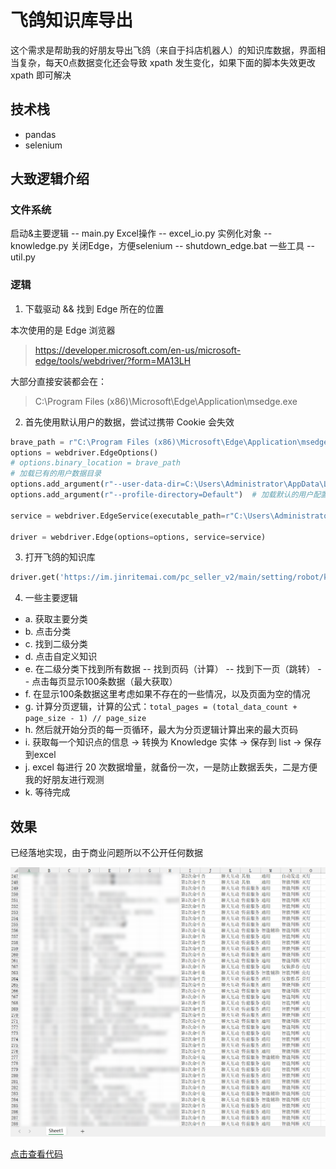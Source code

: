 # 飞鸽知识库导出

这个需求是帮助我的好朋友导出飞鸽（来自于抖店机器人）的知识库数据，界面相当复杂，每天0点数据变化还会导致 xpath 发生变化，如果下面的脚本失效更改 xpath 即可解决

## 技术栈
- pandas
- selenium

## 大致逻辑介绍

### 文件系统

启动&主要逻辑 -- main.py
Excel操作 -- excel_io.py
实例化对象 -- knowledge.py
关闭Edge，方便selenium -- shutdown_edge.bat
一些工具 -- util.py

### 逻辑

1. 下载驱动 && 找到 Edge 所在的位置

本次使用的是 Edge 浏览器
> https://developer.microsoft.com/en-us/microsoft-edge/tools/webdriver/?form=MA13LH

大部分直接安装都会在：
> C:\Program Files (x86)\Microsoft\Edge\Application\msedge.exe

2. 首先使用默认用户的数据，尝试过携带 Cookie 会失效

```python
brave_path = r"C:\Program Files (x86)\Microsoft\Edge\Application\msedge.exe"
options = webdriver.EdgeOptions()
# options.binary_location = brave_path
# 加载已有的用户数据目录
options.add_argument(r"--user-data-dir=C:\Users\Administrator\AppData\Local\Microsoft\Edge\User Data")
options.add_argument(r"--profile-directory=Default")  # 加载默认的用户配置文件

service = webdriver.EdgeService(executable_path=r"C:\Users\Administrator\Desktop\Migration\msedgedriver.exe")

driver = webdriver.Edge(options=options, service=service)
```

3. 打开飞鸽的知识库
```python
driver.get('https://im.jinritemai.com/pc_seller_v2/main/setting/robot/knowledge')
```

4. 一些主要逻辑

- a. 获取主要分类
- b. 点击分类
- c. 找到二级分类
- d. 点击自定义知识
- e. 在二级分类下找到所有数据 -- 找到页码（计算） -- 找到下一页（跳转） -- 点击每页显示100条数据（最大获取）
- f. 在显示100条数据这里考虑如果不存在的一些情况，以及页面为空的情况
- g. 计算分页逻辑，计算的公式：`total_pages = (total_data_count + page_size - 1) // page_size`
- h. 然后就开始分页的每一页循环，最大为分页逻辑计算出来的最大页码
- i. 获取每一个知识点的信息 -> 转换为 Knowledge 实体 -> 保存到 list -> 保存到excel
- j. excel 每进行 20 次数据增量，就备份一次，一是防止数据丢失，二是方便我的好朋友进行观测
- k. 等待完成

## 效果

已经落地实现，由于商业问题所以不公开任何数据

![](./images/ref-3-1.png)

[点击查看代码](https://github.com/zhiyu1998/feige_knowledge_export)
